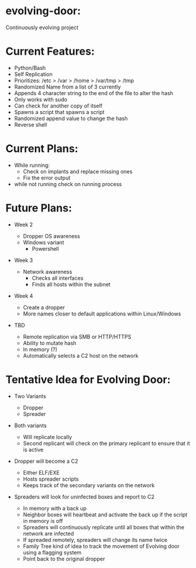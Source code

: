 # evolving-door:
Continuously evolving project

# Current Features:
-   Python/Bash
-   Self Replication
-   Prioritizes: /etc > /var > /home > /var/tmp > /tmp
-   Randomized Name from a list of 3 currently
-   Appends 4 character string to the end of the file to alter the hash
-   Only works with sudo
-   Can check for another copy of itself
-   Spawns a script that spawns a script
-   Randomized append value to change the hash
-   Reverse shell

# Current Plans:
- While running:
  - Check on implants and replace missing ones
  - Fix the error output
- while not running check on running process
  

# Future Plans:
- Week 2
    - Dropper OS awareness
    - Windows variant
        - Powershell
     
- Week 3
    - Network awareness
        - Checks all interfaces
        - Finds all hosts within the subnet

- Week 4
    - Create a dropper
    - More names closer to default applications within Linux/Windows

- TBD
    - Remote replication via SMB or HTTP/HTTPS
    - Ability to mutate hash
    - In memory (?)
    - Automatically selects a C2 host on the network
  
  
  
# Tentative Idea for Evolving Door:
- Two Variants
    - Dropper
    - Spreader
    
- Both variants
    - Will replicate locally
    - Second replicant will check on the primary replicant to ensure that it is active

- Dropper will become a C2
    - Either ELF/EXE
    - Hosts spreader scripts
    - Keeps track of the secondary variants on the network

- Spreaders will look for uninfected boxes and report to C2
    - In memory with a back up
    - Neighbor boxes will heartbeat and activate the back up if the script in memory is off
    - Spreaders will continuously replicate until all boxes that within the network are infected
    - If spreaded remotely, spreaders will change its name twice
    - Family Tree kind of idea to track the movement of Evolving door using a flagging system
    - Point back to the original dropper
